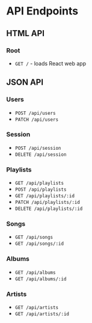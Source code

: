 # API Endpoints

## HTML API

### Root

- `GET /` - loads React web app

## JSON API

### Users

- `POST /api/users`
- `PATCH /api/users`

### Session

- `POST /api/session`
- `DELETE /api/session`

### Playlists

- `GET /api/playlists`
- `POST /api/playlists`
- `GET /api/playlists/:id`
- `PATCH /api/playlists/:id`
- `DELETE /api/playlists/:id`

### Songs

- `GET /api/songs`
- `GET /api/songs/:id`

### Albums

- `GET /api/albums`
- `GET /api/albums/:id`

### Artists

- `GET /api/artists`
- `GET /api/artists/:id`
